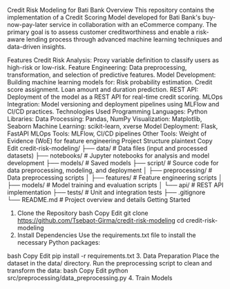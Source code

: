 Credit Risk Modeling for Bati Bank
Overview
This repository contains the implementation of a Credit Scoring Model developed for Bati Bank's buy-now-pay-later service in collaboration with an eCommerce company. The primary goal is to assess customer creditworthiness and enable a risk-aware lending process through advanced machine learning techniques and data-driven insights.

Features
Credit Risk Analysis: Proxy variable definition to classify users as high-risk or low-risk.
Feature Engineering: Data preprocessing, transformation, and selection of predictive features.
Model Development: Building machine learning models for:
Risk probability estimation.
Credit score assignment.
Loan amount and duration prediction.
REST API: Deployment of the model as a REST API for real-time credit scoring.
MLOps Integration: Model versioning and deployment pipelines using MLFlow and CI/CD practices.
Technologies Used
Programming Languages: Python
Libraries:
Data Processing: Pandas, NumPy
Visualization: Matplotlib, Seaborn
Machine Learning: scikit-learn, xverse
Model Deployment: Flask, FastAPI
MLOps Tools: MLFlow, CI/CD pipelines
Other Tools: Weight of Evidence (WoE) for feature engineering
Project Structure
plaintext
Copy
Edit
credit-risk-modeling/
├── data/                # Data files (input and processed datasets)
├── notebooks/           # Jupyter notebooks for analysis and model development
├── models/              # Saved models
├── script/               # Source code for data preprocessing, modeling, and deployment
│   ├── preprocessing/   # Data preprocessing scripts
│   ├── features/        # Feature engineering scripts
│   ├── models/          # Model training and evaluation scripts
│   └── api/             # REST API implementation
├── tests/               # Unit and integration tests
├── .gitignore            
└── README.md            # Project overview and details
Getting Started
1. Clone the Repository
bash
Copy
Edit
git clone https://github.com/Tsebaot-Girma/credit-risk-modeling
cd credit-risk-modeling
2. Install Dependencies
Use the requirements.txt file to install the necessary Python packages:

bash
Copy
Edit
pip install -r requirements.txt
3. Data Preparation
Place the dataset in the data/ directory.
Run the preprocessing script to clean and transform the data:
bash
Copy
Edit
python src/preprocessing/data_preprocessing.py
4. Train Models



